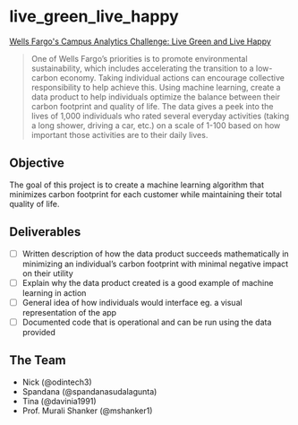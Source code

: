 # live_green_live_happy
[Wells Fargo's Campus Analytics Challenge: Live Green and Live Happy ](https://www.mindsumo.com/contests/campus-analytics-challenge-2018?)

>One of Wells Fargo’s priorities is to promote environmental sustainability, which includes accelerating the transition to a low-carbon economy. Taking individual actions can encourage collective responsibility to help achieve this. Using machine learning, create a data product to help individuals optimize the balance between their carbon footprint and quality of life.  The data gives a peek into the lives of 1,000 individuals who rated several everyday activities (taking a long shower, driving a car, etc.) on a scale of 1-100 based on how important those activities are to their daily lives.  

## Objective
The goal of this project is to create a machine learning algorithm that minimizes carbon footprint for each customer while maintaining their total quality of life. 

## Deliverables
- [ ] Written description of how the data product succeeds mathematically in minimizing an individual’s carbon footprint with minimal negative impact on their utility
- [ ] Explain why the data product created is a good example of machine learning in action
- [ ] General idea of how individuals would interface eg. a visual representation of the app
- [ ] Documented code that is operational and can be run using the data provided

## The Team
* Nick (@odintech3)
* Spandana (@spandanasudalagunta)
* Tina (@davinia1991)
* Prof. Murali Shanker (@mshanker1)
